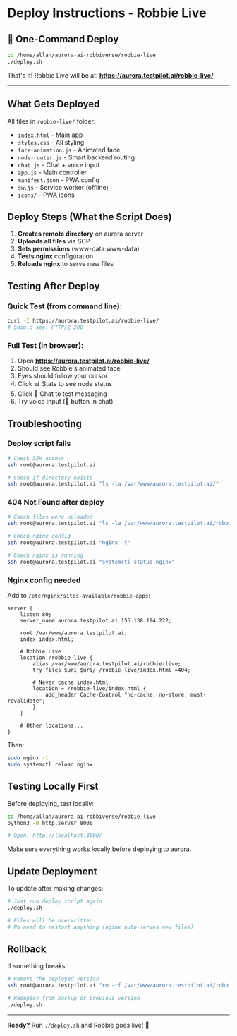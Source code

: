 # Deploy Instructions - Robbie Live

## 🚀 One-Command Deploy

```bash
cd /home/allan/aurora-ai-robbiverse/robbie-live
./deploy.sh
```

That's it! Robbie Live will be at: **https://aurora.testpilot.ai/robbie-live/**

---

## What Gets Deployed

All files in `robbie-live/` folder:
- `index.html` - Main app
- `styles.css` - All styling
- `face-animation.js` - Animated face
- `node-router.js` - Smart backend routing
- `chat.js` - Chat + voice input
- `app.js` - Main controller
- `manifest.json` - PWA config
- `sw.js` - Service worker (offline)
- `icons/` - PWA icons

## Deploy Steps (What the Script Does)

1. **Creates remote directory** on aurora server
2. **Uploads all files** via SCP
3. **Sets permissions** (www-data:www-data)
4. **Tests nginx** configuration
5. **Reloads nginx** to serve new files

## Testing After Deploy

### Quick Test (from command line):
```bash
curl -I https://aurora.testpilot.ai/robbie-live/
# Should see: HTTP/2 200
```

### Full Test (in browser):
1. Open **https://aurora.testpilot.ai/robbie-live/**
2. Should see Robbie's animated face
3. Eyes should follow your cursor
4. Click 📊 Stats to see node status
5. Click 💬 Chat to test messaging
6. Try voice input (🎤 button in chat)

## Troubleshooting

### Deploy script fails
```bash
# Check SSH access
ssh root@aurora.testpilot.ai

# Check if directory exists
ssh root@aurora.testpilot.ai "ls -la /var/www/aurora.testpilot.ai/"
```

### 404 Not Found after deploy
```bash
# Check files were uploaded
ssh root@aurora.testpilot.ai "ls -la /var/www/aurora.testpilot.ai/robbie-live/"

# Check nginx config
ssh root@aurora.testpilot.ai "nginx -t"

# Check nginx is running
ssh root@aurora.testpilot.ai "systemctl status nginx"
```

### Nginx config needed
Add to `/etc/nginx/sites-available/robbie-apps`:

```nginx
server {
    listen 80;
    server_name aurora.testpilot.ai 155.138.194.222;
    
    root /var/www/aurora.testpilot.ai;
    index index.html;
    
    # Robbie Live
    location /robbie-live {
        alias /var/www/aurora.testpilot.ai/robbie-live;
        try_files $uri $uri/ /robbie-live/index.html =404;
        
        # Never cache index.html
        location = /robbie-live/index.html {
            add_header Cache-Control "no-cache, no-store, must-revalidate";
        }
    }
    
    # Other locations...
}
```

Then:
```bash
sudo nginx -t
sudo systemctl reload nginx
```

## Testing Locally First

Before deploying, test locally:

```bash
cd /home/allan/aurora-ai-robbiverse/robbie-live
python3 -m http.server 8000

# Open: http://localhost:8000/
```

Make sure everything works locally before deploying to aurora.

## Update Deployment

To update after making changes:
```bash
# Just run deploy script again
./deploy.sh

# Files will be overwritten
# No need to restart anything (nginx auto-serves new files)
```

## Rollback

If something breaks:
```bash
# Remove the deployed version
ssh root@aurora.testpilot.ai "rm -rf /var/www/aurora.testpilot.ai/robbie-live"

# Redeploy from backup or previous version
./deploy.sh
```

---

**Ready?** Run `./deploy.sh` and Robbie goes live! 🎉


